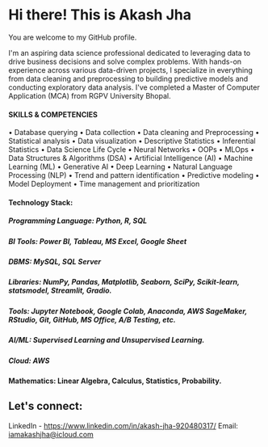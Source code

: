 
# Hi there! This is Akash Jha

You are welcome to my GitHub profile. 

I'm an aspiring data science professional dedicated to leveraging data to drive business decisions and solve complex problems. With hands-on experience across various data-driven projects, I specialize in everything from data cleaning and preprocessing to building predictive models and conducting exploratory data analysis. I've completed a Master of Computer Application (MCA) from RGPV University Bhopal.



#### SKILLS & COMPETENCIES
•	Database querying
•	Data collection 
•	Data cleaning and Preprocessing
•	Statistical analysis
•	Data visualization
•	Descriptive Statistics
•	Inferential Statistics
•	Data Science Life Cycle
•	Neural Networks
•	OOPs
•	MLOps
•	Data Structures & Algorithms (DSA)
•	Artificial Intelligence (AI)
•	Machine Learning (ML)
•	Generative AI
•	Deep Learning
•	Natural Language Processing (NLP)
•	Trend and pattern identification
•	Predictive modeling
•	Model Deployment 
•	Time management and prioritization 
 


#### Technology Stack:
##### Programming Language: Python, R, SQL 
##### BI Tools: Power BI, Tableau, MS Excel, Google Sheet
##### DBMS: MySQL, SQL Server
##### Libraries: NumPy, Pandas, Matplotlib, Seaborn, SciPy, Scikit-learn, statsmodel, Streamlit, Gradio.
##### Tools: Jupyter Notebook, Google Colab, Anaconda, AWS SageMaker, RStudio, Git, GitHub, MS Office, A/B Testing, etc. 
##### AI/ML: Supervised Learning and Unsupervised Learning.
##### Cloud: AWS
#### Mathematics: Linear Algebra, Calculus, Statistics, Probability.




## Let's connect:
LinkedIn - https://www.linkedin.com/in/akash-jha-920480317/
Email: iamakashjha@icloud.com

